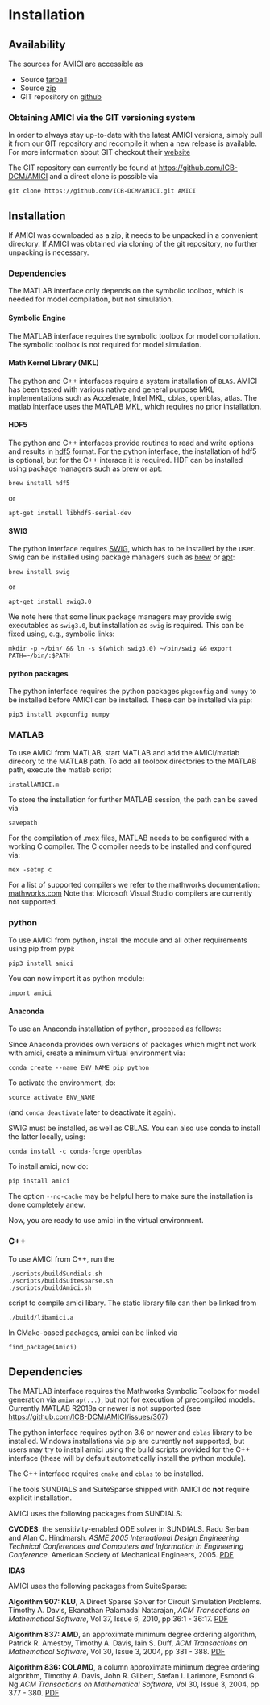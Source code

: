 # Installation

## Availability

The sources for AMICI are accessible as
- Source  [tarball](https://github.com/ICB-DCM/AMICI/tarball/master)
- Source  [zip](https://github.com/ICB-DCM/AMICI/zipball/master)
- GIT repository on  [github](https://github.com/ICB-DCM/AMICI)

### Obtaining AMICI via the GIT versioning system
In order to always stay up-to-date with the latest AMICI versions, simply pull it from our GIT repository and
recompile it when a new release is available. For more information about GIT checkout their [website](http://git-scm.com/)

The GIT repository can currently be found at https://github.com/ICB-DCM/AMICI and a direct clone is possible via

    git clone https://github.com/ICB-DCM/AMICI.git AMICI

## Installation

If AMICI was downloaded as a zip, it needs to be unpacked in a convenient directory. If AMICI was obtained via cloning of the git repository, no further unpacking is necessary.

### Dependencies

The MATLAB interface only depends on the symbolic toolbox, which is needed for model compilation, but not simulation.

#### Symbolic Engine

The MATLAB interface requires the symbolic toolbox for model compilation. The symbolic toolbox is not required for model simulation.

#### Math Kernel Library (MKL)

The python and C++ interfaces require a system installation of  `BLAS`. AMICI has been tested with various native and general purpose MKL implementations such as
Accelerate, Intel MKL, cblas, openblas, atlas. The matlab interface uses the MATLAB MKL, which requires no prior installation.

#### HDF5

The python and C++ interfaces provide routines to read and write options and results in [hdf5](https://support.hdfgroup.org/HDF5/) format. For the python interface, the installation of hdf5 is optional, but for the C++ interace it is required. 
HDF can be installed using package managers such as [brew](https://brew.sh) or [apt](https://wiki.debian.org/Apt):

    brew install hdf5

or

    apt-get install libhdf5-serial-dev


#### SWIG

The python interface requires [SWIG](http://www.swig.org), which has to be installed by the user. 
Swig can be installed using package managers such as [brew](https://brew.sh) or [apt](https://wiki.debian.org/Apt):

    brew install swig
    
or
    
    apt-get install swig3.0
    
We note here that some linux package managers may provide swig executables as `swig3.0`, but installation as `swig` is required. This can be fixed using, e.g., symbolic links:

    mkdir -p ~/bin/ && ln -s $(which swig3.0) ~/bin/swig && export PATH=~/bin/:$PATH

#### python packages

The python interface requires the python packages `pkgconfig` and `numpy` to be installed before AMICI can be installed. These can be installed via `pip`:

    pip3 install pkgconfig numpy

### MATLAB

To use AMICI from MATLAB, start MATLAB and add the AMICI/matlab direcory to the MATLAB path. To add all toolbox directories to the MATLAB path, execute the matlab script

    installAMICI.m

To store the installation for further MATLAB session, the path can be saved via

    savepath

For the compilation of .mex files, MATLAB needs to be configured with a working C compiler. The C compiler needs to be installed and configured via:

    mex -setup c

For a list of supported compilers we refer to the mathworks documentation: [mathworks.com](http://mathworks.com/support/compilers/R2018b/index.html)
Note that Microsoft Visual Studio compilers are currently not supported.

###  python

To use AMICI from python, install the module and all other requirements using pip from pypi:

    pip3 install amici
    
You can now import it as python module:

    import amici

#### Anaconda

To use an Anaconda installation of python, proceeed as follows:

Since Anaconda provides own versions of packages which might not work with amici, create a minimum
virtual environment via:

    conda create --name ENV_NAME pip python

To activate the environment, do:

    source activate ENV_NAME

(and `conda deactivate` later to deactivate it again).

SWIG must be installed, as well as CBLAS. You can also use conda to install the latter locally, using:

    conda install -c conda-forge openblas

To install amici, now do:

    pip install amici

The option `--no-cache` may be helpful here to make sure the installation is done completely anew.

Now, you are ready to use amici in the virtual environment.

### C++

To use AMICI from C++, run the  

    ./scripts/buildSundials.sh
    ./scripts/buildSuitesparse.sh
    ./scripts/buildAmici.sh
    
script to compile amici libary. The static library file can then be linked from 

    ./build/libamici.a
 
In CMake-based packages, amici can be linked via

    find_package(Amici)

## Dependencies

The MATLAB interface requires the Mathworks Symbolic Toolbox for model generation via `amiwrap(...)`, but not for execution of precompiled models. Currently MATLAB R2018a or newer is not supported (see https://github.com/ICB-DCM/AMICI/issues/307)

The python interface requires python 3.6 or newer and `cblas` library to be installed. Windows installations via pip are currently not supported, but users may try to install amici using the build scripts provided for the C++ interface (these will by default automatically install the python module).

The C++ interface requires `cmake` and `cblas` to be installed.

The tools SUNDIALS and SuiteSparse shipped with AMICI do __not__ require explicit installation.

AMICI uses the following packages from SUNDIALS:

__CVODES__: the sensitivity-enabled ODE solver in SUNDIALS. Radu Serban and Alan C. Hindmarsh. _ASME 2005 International Design Engineering Technical Conferences and Computers and Information in Engineering Conference._ American Society of Mechanical Engineers, 2005. [PDF](http://proceedings.asmedigitalcollection.asme.org/proceeding.aspx?articleid=1588657)

__IDAS__

AMICI uses the following packages from SuiteSparse:

__Algorithm 907: KLU__, A Direct Sparse Solver for Circuit Simulation Problems. Timothy A. Davis, Ekanathan Palamadai Natarajan, _ACM Transactions on Mathematical Software_, Vol 37, Issue 6, 2010, pp 36:1 - 36:17. [PDF](http://dl.acm.org/authorize?305534)

__Algorithm 837: AMD__, an approximate minimum degree ordering algorithm, Patrick R. Amestoy, Timothy A. Davis, Iain S. Duff, _ACM Transactions on Mathematical Software_, Vol 30, Issue 3, 2004, pp 381 - 388. [PDF](http://dl.acm.org/authorize?733169)

__Algorithm 836: COLAMD__, a column approximate minimum degree ordering algorithm, Timothy A. Davis, John R. Gilbert, Stefan I. Larimore, Esmond G. Ng
_ACM Transactions on Mathematical Software_, Vol 30, Issue 3, 2004, pp 377 - 380. [PDF](http://dl.acm.org/authorize?734450)
